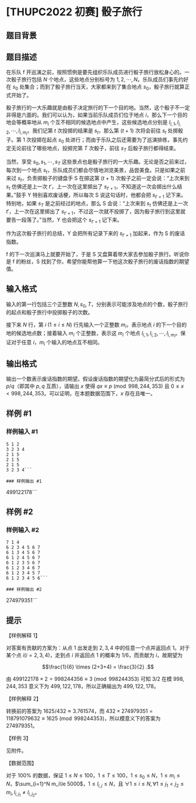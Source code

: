 # [THUPC2022 初赛] 骰子旅行

## 题目背景



## 题目描述

在乐队 f 开巡演之前，按照惯例是要先组织乐队成员进行骰子旅行放松身心的。一次骰子旅行包括 $N$ 个地点，这些地点分别标号为 $1, 2, \cdots, N$。乐队成员们事先约好在 $s_0$ 处集合；而到了骰子旅行当天，大家都来到了集合地点 $s_0$，骰子旅行就算正式开始了。

骰子旅行的一大乐趣就是由骰子决定旅行的下一个目的地。当然，这个骰子不一定非得是六面的。我们可以认为，如果当前乐队成员们位于地点 $i$，那么下一个目的地会等概率地从 $m_i$ 个互不相同的候选地点中产生，这些候选地点分别是 $l_{i, 1}, l_{i, 2}, \cdots, l_{i, m_i}$。我们记第 $t$ 次投掷的结果是 $s_t$，那么第 $(t+1)$ 次将会前往 $s_t$ 处掷骰子。第 1 次投掷在起点 $s_0$ 处进行；而由于乐队之后还需要为了巡演排练，事先约定无论前往了哪些地点，投掷完第 $T$ 次骰子，前往 $s_T$ 后骰子旅行都得结束。

当然，享受 $s_0, s_1, \cdots, s_T$ 这些景点也是骰子旅行的一大乐趣。无论是否之前来过，每次到一个地点 $s_t$，乐队成员们都会尽情地浏览美景，品尝美食。只是如果之前来过 $s_t$，负责掷骰子的键盘手 S 在掷这第 $(t+1)$ 次骰子之前一定会说：“上次来到 $s_t$ 仿佛还是上一次 $t'$，上一次在这里掷出了 $s_{t'+1}$，不知道这一次会掷出什么结果。”鼓手 Y 特别喜欢废话梗，所以每次 S 说这句话时，他都会把 $s_{t'+1}$ 记下来。特别地，如果 $s_T$ 是之前经过的地点，那么 S 会说：“上次来到 $s_t$ 仿佛还是上一次 $t'$，上一次在这里掷出了 $s_{t'+1}$，不过这一次就不投掷了，因为骰子旅行到这里就要告一段落了。”当然，Y 也会把这个 $s_{t'+1}$ 记下来。

作为这次骰子旅行的总结，Y 会把所有记录下来的 $s_{t'+1}$ 加起来，作为 S 的废话指数。

f 的下一次巡演马上就要开始了，于是 S 又盘算着带大家去参加骰子旅行。听说你是 f 的粉丝，S 找到了你，希望你能帮他算一下他这次骰子旅行的废话指数的期望值。

## 输入格式

输入的第一行包括三个正整数 $N, s_0, T$，分别表示可能涉及地点的个数，骰子旅行的起点和骰子旅行中投掷骰子的次数。

接下来 $N$ 行，第 $i\ (1\le i\le N)$ 行先输入一个正整数 $m_i$，表示地点 $i$ 的下一个目的地的候选地点数；接着输入 $m_i$ 个正整数，表示这 $m_i$ 个地点 $l_{i, 1}, l_{i, 2}, \cdots, l_{i, m_i}$。保证对于任意 $i$，$m_i$ 个输入的地点互不相同。

## 输出格式

输出一个数表示废话指数的期望。假设废话指数的期望化为最简分式后的形式为 $p/q$（即其中 $p, q$ 互质），请输出 $x$ 使得 $qx\equiv p \pmod{998,244,353}$ 且 $0\le x<998,244,353$。可以证明，在本题数据范围下，$x$ 存在且唯一。

## 样例 #1

### 样例输入 #1
```
5 1 2
3 2 3 4
2 1 5
2 1 5
2 1 5
3 2 3 4```

### 样例输出 #1

```
499122178```

## 样例 #2

### 样例输入 #2
```
7 1 4
6 2 3 4 5 6 7
6 1 3 4 5 6 7
6 1 2 4 5 6 7
6 1 2 3 5 6 7
6 1 2 3 4 6 7
6 1 2 3 4 5 7
6 1 2 3 4 5 6```

### 样例输出 #2

```
274979351```

## 提示

【样例解释 1】

对答案有贡献的方案为：从点 $1$ 出发走到 $2, 3, 4$ 中的任意一个点并返回点 $1$。对于某个点 $i (i=2, 3, 4)$，走到点 $i$ 并返回点 $1$ 的概率为 $1/6$，而贡献为 $i$，故期望为 

$$\frac{1}{6} \times (2+3+4) = \frac{3}{2} .$$

由 $499122178 \times 2 = 998244356 \equiv 3 \pmod {998244353}$ 可知 $3/2$ 在模 $998,244,353$ 意义下为 $499,122,178$，所以正确输出为 $499,122,178$。

【样例解释 2】

转换前的答案为 $1625/432\approx 3.761574$，而 $432\times 274979351 = 118791079632 \equiv 1625 \pmod{998244353}$，所以模意义下的答案为 $274979351$。

【样例 3】

见附件。

【数据范围】

对于 $100\%$ 的数据，保证 $1\le N\le 100$，$1\le T\le 100$，$1\le s_0\le N$，$1\le m_i\le N$，$\sum_{i=1}^N m_i\le 5000$，$1\le l_{i, j}\le N$，且 $\forall 1\le i\le N, \forall 1\le j_1<j_2\le m_i, l_{i, j_1}\ne l_{i, j_2}$。
